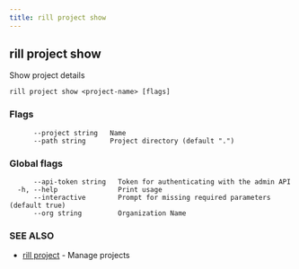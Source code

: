 ```yaml
---
title: rill project show
---
```

## rill project show

Show project details

```
rill project show <project-name> [flags]
```

### Flags

```
      --project string   Name
      --path string      Project directory (default ".")
```

### Global flags

```
      --api-token string   Token for authenticating with the admin API
  -h, --help               Print usage
      --interactive        Prompt for missing required parameters (default true)
      --org string         Organization Name
```

### SEE ALSO

* [rill project](project.md)	 - Manage projects

